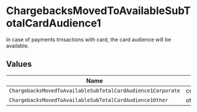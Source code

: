 # ChargebacksMovedToAvailableSubTotalCardAudience1

In case of payments trnsactions with card, the card audience will be available.


## Values

| Name                                                        | Value                                                       |
| ----------------------------------------------------------- | ----------------------------------------------------------- |
| `ChargebacksMovedToAvailableSubTotalCardAudience1Corporate` | corporate                                                   |
| `ChargebacksMovedToAvailableSubTotalCardAudience1Other`     | other                                                       |